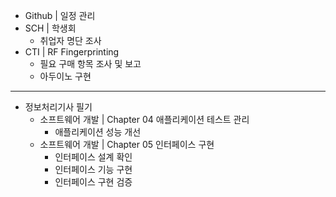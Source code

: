 - Github | 일정 관리
- SCH | 학생회
  - 취업자 명단 조사
- CTI | RF Fingerprinting
  - 필요 구매 항목 조사 및 보고
  - 아두이노 구현
---
- 정보처리기사 필기
  - 소프트웨어 개발 | Chapter 04 애플리케이션 테스트 관리
    - 애플리케이션 성능 개선
  - 소프트웨어 개발 | Chapter 05 인터페이스 구현
    - 인터페이스 설계 확인
    - 인터페이스 기능 구현
    - 인터페이스 구현 검증
